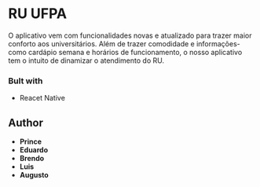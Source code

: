 # RU UFPA

 O aplicativo vem com funcionalidades novas e atualizado para trazer maior conforto aos universitários. Além de trazer comodidade e  informações- como cardápio semana e horários de funcionamento, o nosso aplicativo tem o intuito de dinamizar o atendimento do RU.​

### Bult with

- Reacet Native

## Author

- **Prince**
- **Eduardo**
- **Brendo**
- **Luis**
- **Augusto**
